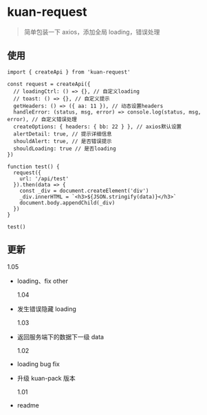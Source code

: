 # kuan-request

> 简单包装一下 axios，添加全局 loading，错误处理

## 使用

```
import { createApi } from 'kuan-request'

const request = createApi({
  // loadingCtrl: () => {}, // 自定义loading
  // toast: () => {}, // 自定义提示
  getHeaders: () => ({ aa: 11 }), // 动态设置headers
  handleError: (status, msg, error) => console.log(status, msg, error), // 自定义错误处理
  createOptions: { headers: { bb: 22 } }, // axios默认设置
  alertDetail: true, // 提示详细信息
  shouldAlert: true, // 是否错误提示
  shouldLoading: true // 是否loading
})

function test() {
  request({
    url: '/api/test'
  }).then(data => {
    const _div = document.createElement('div')
    _div.innerHTML = `<h3>${JSON.stringify(data)}</h3>`
    document.body.appendChild(_div)
  })
}

test()
```

## 更新

1.05

- loading、fix other

  1.04

- 发生错误隐藏 loading

  1.03

- 返回服务端下的数据下一级 data

  1.02

- loading bug fix
- 升级 kuan-pack 版本

  1.01

- readme
